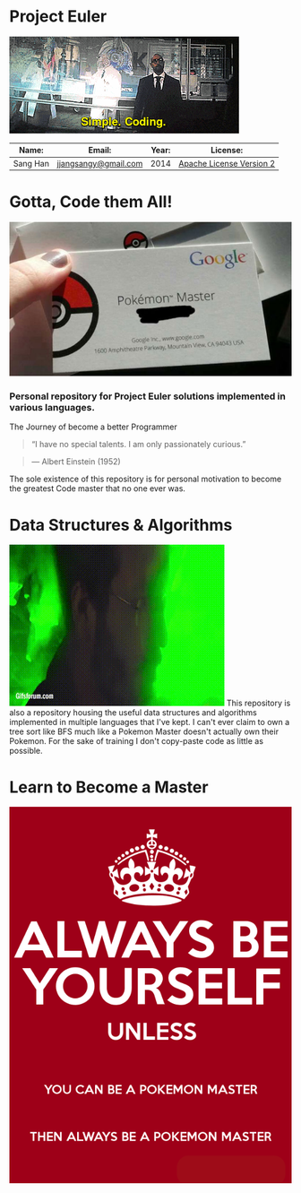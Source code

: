 Project Euler
==============

![algorithms.gif](./img/algorithms.gif)

| Name:    | Email:               | Year: | License:                 |
|----------|----------------------|-------|--------------------------|
| Sang Han | jjangsangy@gmail.com | 2014  | [Apache License Version 2](https://github.com/jjangsangy/Project-Euler/blob/master/LICENSE) |

# Gotta, Code them All!
![pokemon.jpg](./img/pokemon.jpg)

### Personal repository for Project Euler solutions implemented in various languages.

The Journey of become a better Programmer
> “I have no special talents. I am only passionately curious.”

> — Albert Einstein (1952)

The sole existence of this repository is for personal motivation to become the greatest
Code master that no one ever was.

# Data Structures & Algorithms
![master.gif](./img/master.gif)
This repository is also a repository housing the useful data structures and algorithms implemented
in multiple languages that I've kept. I can't ever claim to own a tree sort like BFS
much like a Pokemon Master doesn't actually own their Pokemon. For the sake of training
I don't copy-paste code as little as possible.

# Learn to Become a Master
![pokemon_master.png](./img/pokemon_master.png)

